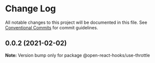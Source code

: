 # Change Log

All notable changes to this project will be documented in this file.
See [Conventional Commits](https://conventionalcommits.org) for commit guidelines.

## 0.0.2 (2021-02-02)

**Note:** Version bump only for package @open-react-hooks/use-throttle
